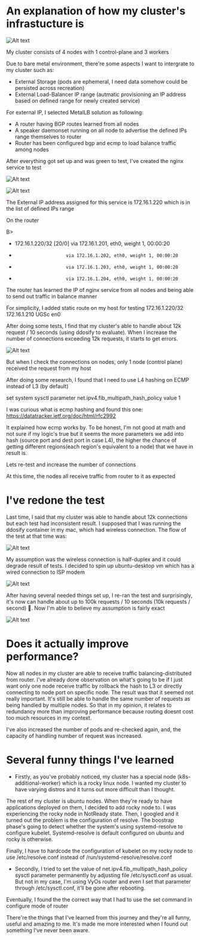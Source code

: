 # An explanation of how my cluster's infrastucture is

![Alt text](diagram.png)

My cluster consists of 4 nodes with 1 control-plane and 3 workers

Due to bare metal environment, there're some aspects I want to intergrate to my cluster such as:
+ External Storage (pods are ephemeral, I need data somehow could be persisted across recreation)
+ External Load-Balancer IP range (autmatic provisioning an IP address based on defined range for newly created service)

For external IP, I selected MetalLB solution as following:
- A router having BGP routes learned from all nodes
- A speaker daemonset running on all node to advertise the defined IPs range themselves to router
- Router has been configured bgp and ecmp to load balance traffic among nodes

After everything got set up and was green to test, I've created the nginx service to test

![Alt text](cluster-status.png)

![Alt text](svc.png)

The External IP address assigned for this service is 172.16.1.220 which is in the list of defined IPs range

On the router

B>

  * 172.16.1.220/32 [20/0] via 172.16.1.201, eth0, weight 1, 00:00:20
  *                        via 172.16.1.202, eth0, weight 1, 00:00:20
  *                        via 172.16.1.203, eth0, weight 1, 00:00:20
  *                        via 172.16.1.204, eth0, weight 1, 00:00:20

The router has learned the IP of nginx service from all nodes and being able to send out traffic in balance manner

For simplicity, I added static route on my host for testing
172.16.1.220/32    172.16.1.210       UGSc           en0

After doing some tests, I find that my cluster's able to handle about 12k request / 10 seconds (using ddosify to evaluate). When I increase the number of connections exceeding 12k requests, it starts to get errors.


![Alt text](result.png)

But when I check the connections on nodes, only 1 node (control plane) received the request from my host

After doing some research, I found that I need to use L4 hashing on ECMP instead of L3 (by default)

set system sysctl parameter net.ipv4.fib_multipath_hash_policy value 1

I was curious what is ecmp hashing and found this one:
https://datatracker.ietf.org/doc/html/rfc2992


It explained how ecmp works by. To be honest, I'm not good at math and not sure if my logic's true but it seems the more parameters we add into hash (source port and dest port in case L4), the higher the chance of getting different regions(each region's equivalent to a node) that we have in result is.

Lets re-test and increase the number of connections

At this time, the nodes all receive traffic from router to it as expected

# I've redone the test

Last time, I said that my cluster was able to handle about 12k connections but each test had inconsistent result. I supposed that I was running the ddosify container in my mac, which had wireless connection. The flow of the test at that time was:

![Alt text](old-flow.png)

My assumption was the wireless connection is half-duplex and it could degrade result of tests. I decided to spin up ubuntu-desktop vm which has a wired connection to ISP modem

![Alt text](new-flow.png)


After having several needed things set up, I re-ran the test and surprisingly, it's now can handle about up to 100k requests / 10 seconds (10k requests / second) 🤣. Now I'm able to believe my assumption is fairly exact

![Alt text](new-result.png)

# Does it actually improve performance?

Now all nodes in my cluster are able to receive traffic balancing-distributed from router. I've already done  observation on what's going to be if I just want only one node receive traffic by rollback the hash to L3 or directly connecting to node port on specific node. The result was that it seemed not really important. It's still be able to handle the same number of requests as being handled by multiple nodes. So that in my opinion, it relates to redundancy more than improving performance because routing doesnt cost too much resources in my context.


I've also increased the number of pods and re-checked again, and, the capacity of handling number of request was increased.

# Several funny things I've learned

+ Firstly, as you've probably noticed, my cluster has a special node (k8s-additional-worker) which is a rocky linux node. I wanted my cluster to have varying distros and it turns out more difficult than I thought. 

The rest of my cluster is ubuntu nodes. When they're ready to have applications deployed on them, I decided to add rocky node to. I was experiencing the rocky node in NotReady state. Then, I googled and it turned out the problem is the configuration of resolve. The boostrap phase's going to detect whether the system's using systemd-resolve to configure kubelet. Systemd-resolve is default configured on ubuntu and rocky is otherwise. 

Finally, I have to hardcode the configuration of kubelet on my rocky node to use /etc/resolve.conf instead of
/run/systemd-resolve/resolve.conf


+ Secondly, I tried to set the value of net.ipv4.fib_multipath_hash_policy sysctl parameter permanently by adjusting file /etc/sysctl.conf as usual. But not in my case, I'm using VyOs router and even I set that parameter through /etc/sysctl.conf, it'll be gone after rebooting.

Eventually, I found the the correct way that I had to use the set command in configure mode of router 

There're the things that I've learned from this journey and they're all funny, useful and amazing to me. It's made me more interested when I found out something I've never been aware.


